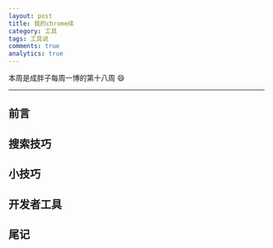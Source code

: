 ```yaml
---
layout: post
title: 我的chrome续
category: 工具
tags: 工具说
comments: true
analytics: true
---
```


本周是成胖子每周一博的第十八周 :smile:

---

<!--more-->

## 前言

## 搜索技巧

## 小技巧

## 开发者工具

## 尾记
